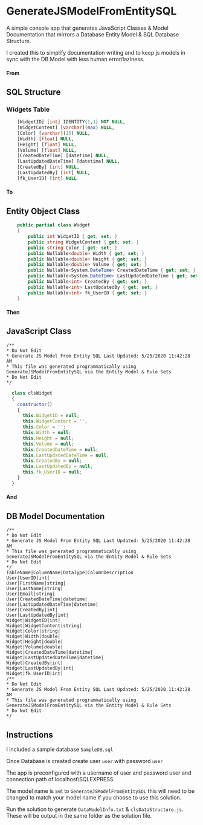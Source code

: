 # GenerateJSModelFromEntitySQL
A simple console app that generates JavaScript Classes & Model Documentation that mirrors a Database Entity Model & SQL Database Structure.

I created this to simplify documentation writing and to keep js models in sync with the DB Model with less human error/laziness. 

#### From

## SQL Structure
### Widgets Table
```sql
	[WidgetID] [int] IDENTITY(1,1) NOT NULL,
	[WidgetContent] [varchar](max) NULL,
	[Color] [varchar](15) NULL,
	[Width] [float] NULL,
	[Height] [float] NULL,
	[Volume] [float] NULL,
	[CreatedDateTime] [datetime] NULL,
	[LastUpdatedDateTime] [datetime] NULL,
	[CreatedBy] [int] NULL,
	[LastUpdatedBy] [int] NULL,
	[fk_UserID] [int] NULL
```

#### To

## Entity Object Class
```csharp
    public partial class Widget
    {
        public int WidgetID { get; set; }
        public string WidgetContent { get; set; }
        public string Color { get; set; }
        public Nullable<double> Width { get; set; }
        public Nullable<double> Height { get; set; }
        public Nullable<double> Volume { get; set; }
        public Nullable<System.DateTime> CreatedDateTime { get; set; }
        public Nullable<System.DateTime> LastUpdatedDateTime { get; set; }
        public Nullable<int> CreatedBy { get; set; }
        public Nullable<int> LastUpdatedBy { get; set; }
        public Nullable<int> fk_UserID { get; set; }
    }
```

#### Then

## JavaScript Class
```
/**
* Do Not Edit
* Generate JS Model From Entity SQL Last Updated: 5/25/2020 11:42:28 AM
* This file was generated programmatically using GenerateJSModelFromEntitySQL via the Entity Model & Rule Sets
* Do Not Edit
*/
```
```javascript
  class clsWidget
  {
    constructor()
    {
      this.WidgetID = null;
      this.WidgetContent = '';
      this.Color = '';
      this.Width = null;
      this.Height = null;
      this.Volume = null;
      this.CreatedDateTime = null;
      this.LastUpdatedDateTime = null;
      this.CreatedBy = null;
      this.LastUpdatedBy = null;
      this.fk_UserID = null;
    }
  }
```

#### And

## DB Model Documentation
```
/**
* Do Not Edit
* Generate JS Model From Entity SQL Last Updated: 5/25/2020 11:42:28 AM
* This file was generated programmatically using GenerateJSModelFromEntitySQL via the Entity Model & Rule Sets
* Do Not Edit
*/
TableName|ColumnName|DataType|ColumnDescription
User|UserID|int|
User|FirstName|string|
User|LastName|string|
User|Email|string|
User|CreatedDateTime|datetime|
User|LastUpdatedDateTime|datetime|
User|CreatedBy|int|
User|LastUpdatedBy|int|
Widget|WidgetID|int|
Widget|WidgetContent|string|
Widget|Color|string|
Widget|Width|double|
Widget|Height|double|
Widget|Volume|double|
Widget|CreatedDateTime|datetime|
Widget|LastUpdatedDateTime|datetime|
Widget|CreatedBy|int|
Widget|LastUpdatedBy|int|
Widget|fk_UserID|int|
/**
* Do Not Edit
* Generate JS Model From Entity SQL Last Updated: 5/25/2020 11:42:28 AM
* This file was generated programmatically using GenerateJSModelFromEntitySQL via the Entity Model & Rule Sets
* Do Not Edit
*/
```

## Instructions
I included a sample database `SampleDB.sql`

Once Database is created create user `user` with password `user`

The app is preconfigured with a username of user and password user and connection path of localhost\SQLEXPRESS

The model name is set to `GenerateJSModelFromEntitySQL` this will need to be changed to match your model name if you choose to use this solution.

Run the solution to generate `DataModelInfo.txt` & `clsDataStructure.js`. These will be output in the same folder as the solution file. 

